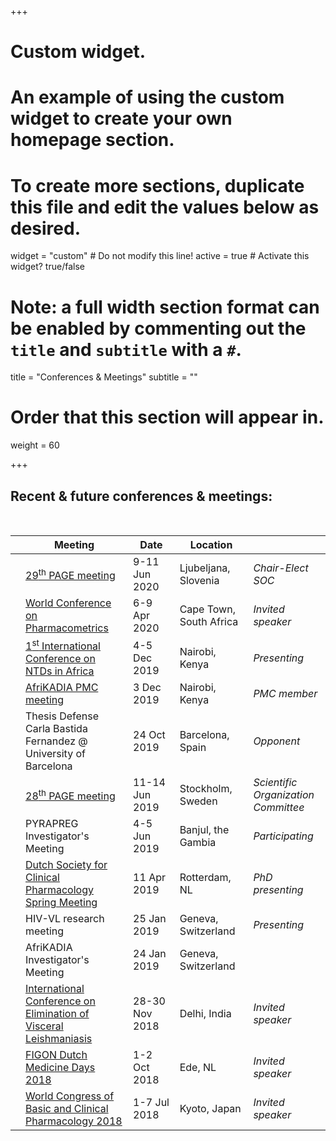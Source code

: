 +++
# Custom widget.
# An example of using the custom widget to create your own homepage section.
# To create more sections, duplicate this file and edit the values below as desired.
widget = "custom"  # Do not modify this line!
active = true  # Activate this widget? true/false

# Note: a full width section format can be enabled by commenting out the `title` and `subtitle` with a `#`.
title = "Conferences & Meetings"
subtitle = ""

# Order that this section will appear in.
weight = 60

+++

Recent & future conferences & meetings: 
---------------------------------------  
&nbsp;

|   | Meeting                                                                                                                                                                     | Date <img width=275/>  | Location <img width=225/>        | <img width=125/> 
|---| --------------------------------------------------------------------------------------------------------------------------------------------------------------------------- | ---------------------- | -------------------------------- | ------------------------------------
|<i class="far fa-calendar"></i>|[29<sup>th</sup> PAGE meeting](https://www.page-meeting.org/default.asp?id=44&keuze=meeting)                                                     | 9-11 Jun 2020          | Ljubeljana, Slovenia             | *Chair-Elect SOC*
|<i class="far fa-calendar"></i>|[World Conference on Pharmacometrics](https://wcop2020.org/)                                                                                | 6-9 Apr 2020           | Cape Town, South Africa          | *Invited speaker*
|<i class="far fa-calendar"></i>|[1<sup>st</sup> International Conference on NTDs in Africa](https://incontd.org/)                                                                | 4-5 Dec 2019           | Nairobi, Kenya                   | *Presenting*
|<i class="far fa-calendar"></i>|[AfriKADIA PMC meeting](https://www.afrikadia.org/)                                                                                              | 3 Dec 2019             | Nairobi, Kenya                   | *PMC member*
|<i class="far fa-calendar-check"></i>|Thesis Defense Carla Bastida Fernandez @ University of Barcelona                                                                           | 24 Oct 2019            | Barcelona, Spain                 | *Opponent*
|<i class="far fa-calendar-check"></i>|[28<sup>th</sup> PAGE meeting](https://www.page-meeting.org/)                                                                              | 11-14 Jun 2019         | Stockholm, Sweden                | *Scientific Organization Committee*
|<i class="far fa-calendar-check"></i>|PYRAPREG Investigator's Meeting                                                                                                            | 4-5 Jun 2019           | Banjul, the Gambia               | *Participating*
|<i class="far fa-calendar-check"></i>|[Dutch Society for Clinical Pharmacology Spring Meeting](https://nvkfb.nl/)                                                                | 11 Apr 2019            | Rotterdam, NL                    | *PhD presenting*
|<i class="far fa-calendar-check"></i>|HIV-VL research meeting                                                                                                                    | 25 Jan 2019            | Geneva, Switzerland              | *Presenting*
|<i class="far fa-calendar-check"></i>|AfriKADIA Investigator's Meeting                                                                                                                          | 24 Jan 2019            | Geneva, Switzerland              |
|<i class="far fa-calendar-check"></i>|[International Conference on Elimination of Visceral Leishmaniasis](https://www.dndi.org/2018/media-centre/events/iec-vl-conference/)      | 28-30 Nov 2018         | Delhi, India                     | *Invited speaker*
|<i class="far fa-calendar-check"></i>|[FIGON Dutch Medicine Days 2018](https://www.figondmd.nl/)                                                                                 | 1-2 Oct 2018           | Ede, NL                          | *Invited speaker*
|<i class="far fa-calendar-check"></i>|[World Congress of Basic and Clinical Pharmacology 2018](http://www.wcp2018.org/)                                                          | 1-7 Jul 2018           | Kyoto, Japan                     | *Invited speaker*

